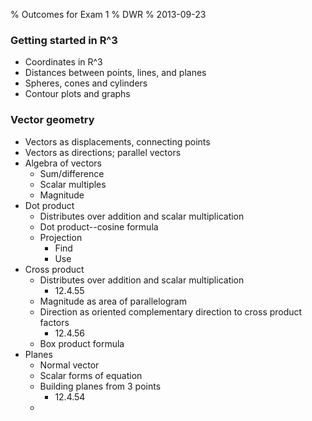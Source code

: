 % Outcomes for Exam 1
% DWR
% 2013-09-23

### Getting started in R^3

* Coordinates in R^3
* Distances between points, lines, and planes
* Spheres, cones and cylinders
* Contour plots and graphs

### Vector geometry

* Vectors as displacements, connecting points
* Vectors as directions; parallel vectors
* Algebra of vectors
    - Sum/difference
    - Scalar multiples
    - Magnitude
* Dot product
    - Distributes over addition and scalar multiplication
    - Dot product--cosine formula
    - Projection
        * Find
        * Use
* Cross product
    - Distributes over addition and scalar multiplication
        * 12.4.55
    - Magnitude as area of parallelogram
    - Direction as oriented complementary direction to cross product factors
        * 12.4.56
    - Box product formula
* Planes
    - Normal vector
    - Scalar forms of equation
    - Building planes from 3 points
        * 12.4.54
    - 